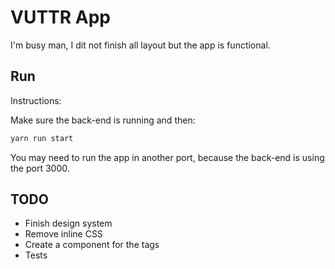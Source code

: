 # VUTTR App

I'm busy man, I dit not finish all layout but the app is functional.

## Run

Instructions:

Make sure the back-end is running and then:

```sh
yarn run start
```

You may need to run the app in another port, because the back-end is using the port 3000.

## TODO

- Finish design system
- Remove inline CSS
- Create a component for the tags
- Tests
